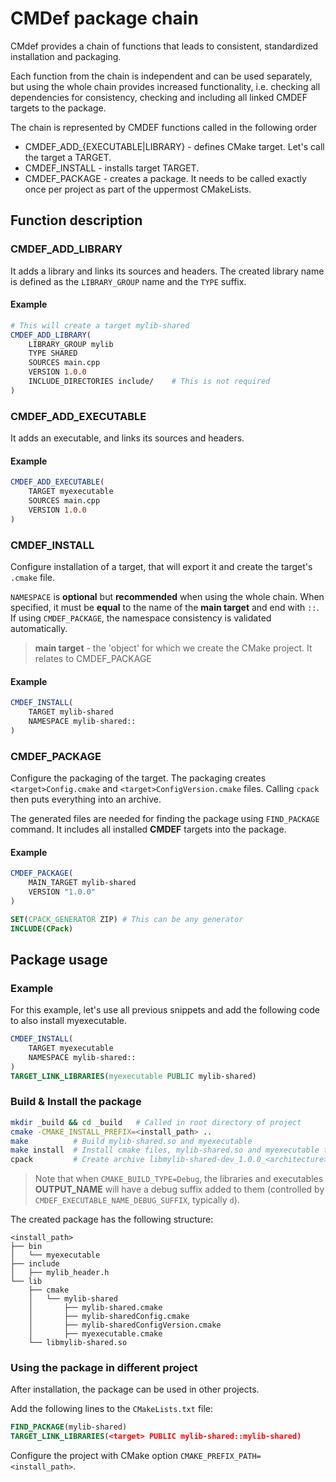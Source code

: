 # CMDef package chain

CMdef provides a chain of functions that leads to consistent, standardized installation and packaging.

Each function from the chain is independent and can be used separately,
but using the whole chain provides increased functionality, i.e. checking all dependencies for consistency,
checking and including all linked CMDEF targets to the package.

The chain is represented by CMDEF functions called in the following order

- CMDEF_ADD_{EXECUTABLE|LIBRARY} - defines CMake target. Let's call the target a TARGET.
- CMDEF_INSTALL - installs target TARGET.
- CMDEF_PACKAGE - creates a package. It needs to be called exactly once per project as part of the uppermost CMakeLists.

## Function description

### CMDEF_ADD_LIBRARY

It adds a library and links its sources and headers.
The created library name is defined as the `LIBRARY_GROUP` name and the `TYPE` suffix.

#### Example

```cmake
# This will create a target mylib-shared
CMDEF_ADD_LIBRARY(
    LIBRARY_GROUP mylib
    TYPE SHARED
    SOURCES main.cpp
    VERSION 1.0.0
    INCLUDE_DIRECTORIES include/    # This is not required 
)
```

### CMDEF_ADD_EXECUTABLE

It adds an executable, and links its sources and headers.

#### Example

```cmake
CMDEF_ADD_EXECUTABLE(
    TARGET myexecutable
    SOURCES main.cpp
    VERSION 1.0.0
)
```

### CMDEF_INSTALL

Configure installation of a target, that will export it and create the target's `.cmake` file.

`NAMESPACE` is **optional** but **recommended** when using the whole chain. When specified, it must be **equal** to the name of the **main target** and end with `::`. If using `CMDEF_PACKAGE`, the namespace consistency is validated automatically.
> **main target** - the 'object' for which we create the CMake project. It relates to CMDEF_PACKAGE

#### Example

```cmake
CMDEF_INSTALL(
    TARGET mylib-shared
    NAMESPACE mylib-shared::
)
```

### CMDEF_PACKAGE

Configure the packaging of the target.
The packaging creates `<target>Config.cmake` and `<target>ConfigVersion.cmake` files. Calling `cpack` then puts everything into an archive.

The generated files are needed for finding the package using `FIND_PACKAGE` command. It includes all installed **CMDEF** targets into the package.

#### Example

```cmake
CMDEF_PACKAGE(
    MAIN_TARGET mylib-shared
    VERSION "1.0.0"
)

SET(CPACK_GENERATOR ZIP) # This can be any generator
INCLUDE(CPack)
```

## Package usage

### Example

For this example, let's use all previous snippets and add the following code to also install myexecutable.

```cmake
CMDEF_INSTALL(
    TARGET myexecutable
    NAMESPACE mylib-shared::
)
TARGET_LINK_LIBRARIES(myexecutable PUBLIC mylib-shared)

```

### Build & Install the package

```bash
mkdir _build && cd _build   # Called in root directory of project
cmake -CMAKE_INSTALL_PREFIX=<install_path> ..
make          # Build mylib-shared.so and myexecutable
make install  # Install cmake files, mylib-shared.so and myexecutable to <install_path>
cpack         # Create archive libmylib-shared-dev_1.0.0_<architecture>.zip
```

> Note that when `CMAKE_BUILD_TYPE=Debug`, the libraries and executables **OUTPUT_NAME** will have a debug suffix added to them (controlled by `CMDEF_EXECUTABLE_NAME_DEBUG_SUFFIX`, typically `d`).

The created package has the following structure:

```
<install_path>
├── bin
│   └── myexecutable
├── include
│   ├── mylib_header.h
└── lib
    ├── cmake
    │   └── mylib-shared
    │       ├── mylib-shared.cmake
    │       ├── mylib-sharedConfig.cmake
    │       ├── mylib-sharedConfigVersion.cmake
    │       ├── myexecutable.cmake
    └── libmylib-shared.so
```

### Using the package in different project

After installation, the package can be used in other projects.

Add the following lines to the `CMakeLists.txt` file:

```cmake
FIND_PACKAGE(mylib-shared)
TARGET_LINK_LIBRARIES(<target> PUBLIC mylib-shared::mylib-shared)
```

Configure the project with CMake option `CMAKE_PREFIX_PATH=<install_path>`.
